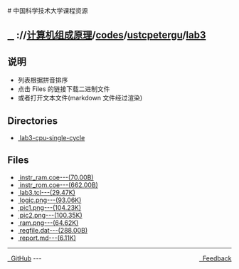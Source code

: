 
<head>
    <meta http-equiv="content-type" content="text/html; charset=utf-8">
    <link rel="stylesheet" href="https://use.fontawesome.com/releases/v5.8.1/css/all.css" integrity="sha384-50oBUHEmvpQ+1lW4y57PTFmhCaXp0ML5d60M1M7uH2+nqUivzIebhndOJK28anvf" crossorigin="anonymous">
    <title> 中国科学技术大学课程资源</title>
</head>
# 中国科学技术大学课程资源

<div>
  <h2>
    <a href="../index.html">&nbsp;&nbsp;<i class="fas fa-backward"></i>&nbsp;</a>
    :/<a href="../../../../index.html"><i class="fas fa-home"></i></a>/<a href="../../../index.html">计算机组成原理</a>/<a href="../../index.html">codes</a>/<a href="../index.html">ustcpetergu</a>/<a href="index.html">lab3</a>
  </h2>
</div>

## 说明
- 列表根据拼音排序
- 点击 Files 的链接下载二进制文件
- 或者打开文本文件(markdown 文件经过渲染)

<h2> Directories &nbsp; <a href="http://downgit.zhoudaxiaa.com/#/home?url=https://github.com/USTC-Resource/USTC-Course/tree/master/计算机组成原理/codes/ustcpetergu/lab3" style="color:red;text-decoration:underline;" target="_black"><i class="fas fa-download"></i></a></h2>

<ul><li><a href="lab3-cpu-single-cycle/index.html"><i class="fas fa-folder"></i>&nbsp;lab3-cpu-single-cycle</a></li></ul>

## Files
<ul><li><a href="https://raw.githubusercontent.com/USTC-Resource/USTC-Course/master/计算机组成原理/codes/ustcpetergu/lab3/instr_ram.coe"><i class="fas fa-file"></i>&nbsp;instr_ram.coe---(70.00B)</a></li>
<li><a href="https://raw.githubusercontent.com/USTC-Resource/USTC-Course/master/计算机组成原理/codes/ustcpetergu/lab3/instr_rom.coe"><i class="fas fa-file"></i>&nbsp;instr_rom.coe---(662.00B)</a></li>
<li><a href="https://raw.githubusercontent.com/USTC-Resource/USTC-Course/master/计算机组成原理/codes/ustcpetergu/lab3/lab3.tcl"><i class="fas fa-file"></i>&nbsp;lab3.tcl---(29.47K)</a></li>
<li><a href="https://raw.githubusercontent.com/USTC-Resource/USTC-Course/master/计算机组成原理/codes/ustcpetergu/lab3/logic.png"><i class="fas fa-file-image"></i>&nbsp;logic.png---(93.06K)</a></li>
<li><a href="https://raw.githubusercontent.com/USTC-Resource/USTC-Course/master/计算机组成原理/codes/ustcpetergu/lab3/pic1.png"><i class="fas fa-file-image"></i>&nbsp;pic1.png---(104.23K)</a></li>
<li><a href="https://raw.githubusercontent.com/USTC-Resource/USTC-Course/master/计算机组成原理/codes/ustcpetergu/lab3/pic2.png"><i class="fas fa-file-image"></i>&nbsp;pic2.png---(100.35K)</a></li>
<li><a href="https://raw.githubusercontent.com/USTC-Resource/USTC-Course/master/计算机组成原理/codes/ustcpetergu/lab3/ram.png"><i class="fas fa-file-image"></i>&nbsp;ram.png---(64.62K)</a></li>
<li><a href="https://raw.githubusercontent.com/USTC-Resource/USTC-Course/master/计算机组成原理/codes/ustcpetergu/lab3/regfile.dat"><i class="fas fa-file"></i>&nbsp;regfile.dat---(288.00B)</a></li>
<li><a href="report.html"><i class="fas fa-file-import"></i>&nbsp;report.md---(6.11K)</a></li></ul>

---
<div style="text-decration:underline;display:inline">
  <a href="https://github.com/USTC-Resource/USTC-Course.git" target="_blank" rel="external"><i class="fab fa-github"></i>&nbsp; GitHub</a>
  <a href="mailto:&#122;huheqin1@gmail.com?subject=反馈与建议" style="float:right" target="_blank" rel="external"><i class="fas fa-envelope"></i>&nbsp; Feedback</a>
</div>
---


